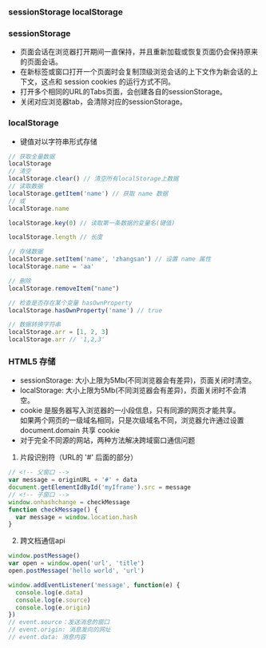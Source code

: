 ### sessionStorage localStorage

### sessionStorage
* 页面会话在浏览器打开期间一直保持，并且重新加载或恢复页面仍会保持原来的页面会话。
* 在新标签或窗口打开一个页面时会复制顶级浏览会话的上下文作为新会话的上下文，这点和 session cookies 的运行方式不同。
* 打开多个相同的URL的Tabs页面，会创建各自的sessionStorage。
* 关闭对应浏览器tab，会清除对应的sessionStorage。

### localStorage
* 键值对以字符串形式存储
```js
// 获取全量数据
localStorage 
// 清空
localStorage.clear() // 清空所有localStorage上数据
// 读取数据
localStorage.getItem('name') // 获取 name 数据
// 或
localStorage.name 

localStorage.key(0) // 读取第一条数据的变量名(键值)

localStorage.length // 长度

// 存储数据
localStorage.setItem('name', 'zhangsan') // 设置 name 属性
localStorage.name = 'aa'

// 删除
localStorage.removeItem("name")

// 检查是否存在某个变量 hasOwnProperty
localStorage.hasOwnProperty('name') // true 

// 数据转换字符串
localStorage.arr = [1, 2, 3]
localStorage.arr // '1,2,3'
```

### HTML5 存储
* sessionStorage: 大小上限为5Mb(不同浏览器会有差异)，页面关闭时清空。
* localStorage: 大小上限为5Mb(不同浏览器会有差异)，页面关闭时不会清空。
* cookie 是服务器写入浏览器的一小段信息，只有同源的网页才能共享。  
  如果两个网页的一级域名相同，只是次级域名不同，浏览器允许通过设置 document.domain 共享 cookie
* 对于完全不同源的网站，两种方法解决跨域窗口通信问题
1. 片段识别符（URL的 '#' 后面的部分）
```js
// <!-- 父窗口 -->
var message = originURL + '#' + data
document.getElementIdById('myIframe').src = message
// <!-- 子窗口 -->
window.onhashchange = checkMessage
function checkMessage() {
  var message = window.location.hash
}
```
2. 跨文档通信api
```js
window.postMessage()
var open = window.open('url', 'title')
open.postMessage('hello world', 'url')

window.addEventListener('message', function(e) {
  console.log(e.data)
  console.log(e.source)
  console.log(e.origin)
})
// event.source：发送消息的窗口
// event.origin: 消息发向的网址
// event.data: 消息内容
```